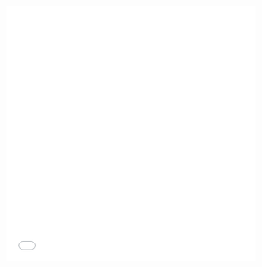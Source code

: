 
<iframe width="100%" height="515" src="buliti/index.html" frameborder="0" allowfullscreen=""></iframe>
